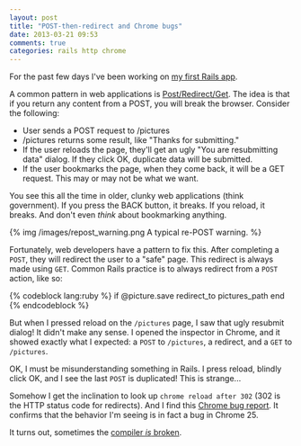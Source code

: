 ```yaml
---
layout: post
title: "POST-then-redirect and Chrome bugs"
date: 2013-03-21 09:53
comments: true
categories: rails http chrome
---
```


For the past few days I've been working on [my first Rails app](https://github.com/jbinto/photogur). 

A common pattern in web applications is [Post/Redirect/Get](http://en.wikipedia.org/wiki/Post/Redirect/Get). The idea is that if you return any content from a POST, you will break the browser. Consider the following:

* User sends a POST request to /pictures
* /pictures returns some result, like "Thanks for submitting."
* If the user reloads the page, they'll get an ugly "You are resubmitting data" dialog. If they click OK, duplicate data will be submitted.
* If the user bookmarks the page, when they come back, it will be a GET request. This may or may not be what we want.

You see this all the time in older, clunky web applications (think government). If you press the BACK button, it breaks. If you reload, it breaks. And don't even *think* about bookmarking anything.

{% img /images/repost_warning.png A typical re-POST warning. %}

Fortunately, web developers have a pattern to fix this. After completing a `POST`, they will redirect the user to a "safe" page. This redirect is always made using `GET`. Common Rails practice is to always redirect from a `POST` action, like so:

{% codeblock lang:ruby %}
if @picture.save
  redirect_to pictures_path
end
{% endcodeblock %}

But when I pressed reload on the `/pictures` page, I saw that ugly resubmit dialog! It didn't make any sense. I opened the inspector in Chrome, and it showed exactly what I expected: a `POST` to `/pictures`, a redirect, and a `GET` to `/pictures`.

OK, I must be misunderstanding something in Rails. I press reload, blindly click OK, and I see the last `POST` is duplicated! This is strange...

Somehow I get the inclination to look up `chrome reload after 302` (302 is the HTTP status code for redirects). And I find this [Chrome bug report](https://code.google.com/p/chromium/issues/detail?id=177855). It confirms that the behavior I'm seeing is in fact a bug in Chrome 25.

It turns out, sometimes the [compiler *is* broken](http://pragmatictips.com/112).

